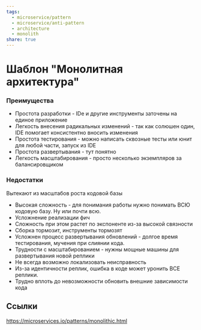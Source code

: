 ```yaml
---
tags: 
  - microservice/pattern
  - microservice/anti-pattern
  - architecture
  - monolith
share: true
---
```

# Шаблон "Монолитная архитектура"
### Преимущества
+ Простота разработки - IDe и другие инструменты заточены на единое приложение
+ Легкость внесения радикальных изменений - так как солюшен один, IDE помогает консистентно вносить изменения
+ Простота тестирования - можно написать сквозные тесты или юнит для любой части, запуск из IDE
+ Простота развертывания - тут понятно
+ Легкость масштабирования - просто несколько экземпляров за балансировщиком

### Недостатки
Вытекают из масштабов роста кодовой базы
- Высокая сложность - для понимания работы нужно понимать ВСЮ кодовую базу. Ну или почти всю.
- Усложнение реализации фич
- Сложность при этом растет по экспоненте из-за высокой связности
- Сборка тормозит, инструменты тормозят
- Усложнен процесс развертывания обновлений - долгое время тестирования, мучения при слиянии кода.
- Трудности с масштабированием - нужны мощные машины для развертывания новой реплики
- Не всегда возможно локализовать неисправность
- Из-за идентичности реплик, ошибка в коде может уронить ВСЕ реплики.
- Трудно вплоть до невозможности обновить внешние зависимости кода
 
## Ссылки
https://microservices.io/patterns/monolithic.html
